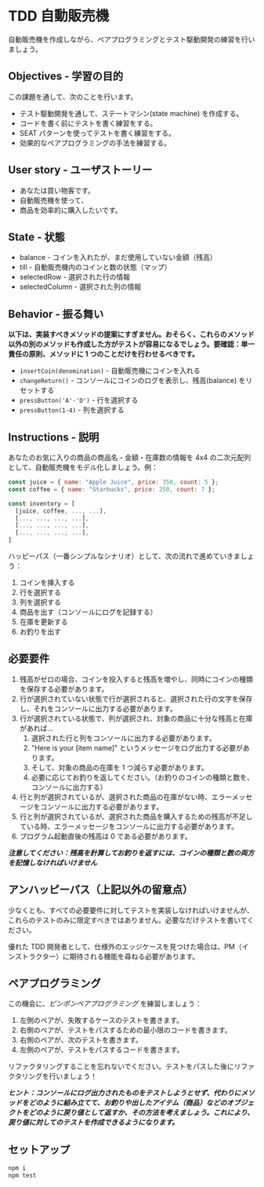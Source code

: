 # TDD 自動販売機

自動販売機を作成しながら、ペアプログラミングとテスト駆動開発の練習を行いましょう。

## Objectives - 学習の目的

この課題を通して、次のことを行います。

- テスト駆動開発を通して、ステートマシン(state machine) を作成する。
- コードを書く前にテストを書く練習をする。
- SEAT パターンを使ってテストを書く練習をする。
- 効果的なペアプログラミングの手法を練習する。

## User story - ユーザストーリー

- あなたは買い物客です。
- 自動販売機を使って、
- 商品を効率的に購入したいです。

## State - 状態

- balance - コインを入れたが、まだ使用していない金額（残高）
- till - 自動販売機内のコインと数の状態（マップ）
- selectedRow - 選択された行の情報
- selectedColumn - 選択された列の情報

## Behavior - 振る舞い

**以下は、実装すべきメソッドの提案にすぎません。おそらく、これらのメソッド以外の別のメソッドも作成した方がテストが容易になるでしょう。要確認：単一責任の原則、メソッドに 1 つのことだけを行わせるべきです。**

- `insertCoin(denomination)` - 自動販売機にコインを入れる
- `changeReturn()` - コンソールにコインのログを表示し、残高(balance) をリセットする
- `pressButton('A'-'D')` - 行を選択する
- `pressButton(1-4)` - 列を選択する

## Instructions - 説明

あなたのお気に入りの商品の商品名・金額・在庫数の情報を 4x4 の二次元配列として、自動販売機をモデル化しましょう。例：

```JavaScript
const juice = { name: "Apple Juice", price: 350, count: 5 };
const coffee = { name: "Starbucks", price: 250, count: 7 };

const inventory = [
  [juice, coffee, ..., ...],
  [..., ..., ..., ...],
  [..., ..., ..., ...],
  [..., ..., ..., ...],
]
```

ハッピーパス（一番シンプルなシナリオ）として、次の流れで進めていきましょう：

1. コインを挿入する
2. 行を選択する
3. 列を選択する
4. 商品を出す（コンソールにログを記録する）
5. 在庫を更新する
6. お釣りを出す

## 必要要件

1. 残高がゼロの場合、コインを投入すると残高を増やし、同時にコインの種類を保存する必要があります。
2. 行が選択されていない状態で行が選択されると、選択された行の文字を保存し、それをコンソールに出力する必要があります。
3. 行が選択されている状態で、列が選択され、対象の商品に十分な残高と在庫があれば...
   1. 選択された行と列をコンソールに出力する必要があります。
   2. "Here is your [item name]" というメッセージをログ出力する必要があります。
   3. そして、対象の商品の在庫を 1 つ減らす必要があります。
   4. 必要に応じてお釣りを返してください。（お釣りのコインの種類と数を、コンソールに出力する）
4. 行と列が選択されているが、選択された商品の在庫がない時、エラーメッセージをコンソールに出力する必要があります。
5. 行と列が選択されているが、選択された商品を購入するための残高が不足している時、エラーメッセージをコンソールに出力する必要があります。
6. プログラム起動直後の残高は 0 である必要があります。

**_注意してください：残高を計算してお釣りを返すには、コインの種類と数の両方を記憶しなければいけません_**

## アンハッピーパス（上記以外の留意点）

少なくとも、すべての必要要件に対してテストを実装しなければいけませんが、これらのテストのみに限定すべきではありません。必要なだけテストを書いてください。

優れた TDD 開発者として、仕様外のエッジケースを見つけた場合は、PM（インストラクター）に期待される機能を尋ねる必要があります。

## ペアプログラミング

この機会に、_ピンポンペアプログラミング_ を練習しましょう：

1. 左側のペアが、失敗するケースのテストを書きます。
1. 右側のペアが、テストをパスするための最小限のコードを書きます。
1. 右側のペアが、次のテストを書きます。
1. 左側のペアが、テストをパスするコードを書きます。

リファクタリングすることを忘れないでください。テストをパスした後にリファクタリングを行いましょう！

**_ヒント：コンソールにログ出力されたものをテストしようとせず、代わりにメソッドをどのように組み立てて、お釣りや出したアイテム（商品）などのオブジェクトをどのように戻り値として返すか、その方法を考えましょう。これにより、戻り値に対してのテストを作成できるようになります。_**

## セットアップ

```bash
npm i
npm test
```
